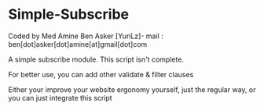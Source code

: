 Simple-Subscribe
================


 Coded by  Med Amine Ben Asker [YuriLz]- mail : ben[dot]asker[dot]amine[at]gmail[dot]com

 A simple subscribe module.
 This script isn't complete.

 For better use, you can add other validate & filter clauses
 
 Either your improve your website ergonomy yourself, just the regular way, or you can
 just integrate this script
